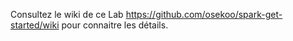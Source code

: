 Consultez le wiki de ce Lab https://github.com/osekoo/spark-get-started/wiki pour connaitre les détails.
